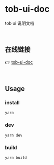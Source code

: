 # tob-ui-doc

tob ui 说明文档

<br />

## 在线链接

👉 [tob-ui-doc](https://tob-ui.netlify.app/)

<br />

## Usage

### install

```shell
yarn
```

### dev

```shell
yarn dev
```

### build

```shell
yarn build
```